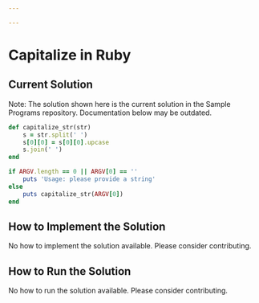 ```yaml
---

---
```


# Capitalize in Ruby

## Current Solution

Note: The solution shown here is the current solution in the Sample Programs repository. Documentation below may be outdated.

```Ruby
def capitalize_str(str)
    s = str.split(' ')
    s[0][0] = s[0][0].upcase
    s.join(' ')
end

if ARGV.length == 0 || ARGV[0] == ''
    puts 'Usage: please provide a string'
else
    puts capitalize_str(ARGV[0])
end

```

## How to Implement the Solution

No how to implement the solution available. Please consider contributing.

## How to Run the Solution

No how to run the solution available. Please consider contributing.